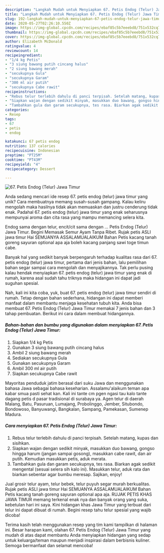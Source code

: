 ```yaml
---
description: "Langkah Mudah untuk Menyiapkan 67. Petis Endog (Telur) Jawa Timur, Bisa Manjain Lidah"
title: "Langkah Mudah untuk Menyiapkan 67. Petis Endog (Telur) Jawa Timur, Bisa Manjain Lidah"
slug: 192-langkah-mudah-untuk-menyiapkan-67-petis-endog-telur-jawa-timur-bisa-manjain-lidah
date: 2020-05-27T02:26:10.550Z
image: https://img-global.cpcdn.com/recipes/ebaf85c5b7eeebd8/751x532cq70/67-petis-endog-telur-jawa-timur-foto-resep-utama.jpg
thumbnail: https://img-global.cpcdn.com/recipes/ebaf85c5b7eeebd8/751x532cq70/67-petis-endog-telur-jawa-timur-foto-resep-utama.jpg
cover: https://img-global.cpcdn.com/recipes/ebaf85c5b7eeebd8/751x532cq70/67-petis-endog-telur-jawa-timur-foto-resep-utama.jpg
author: Elizabeth McDonald
ratingvalue: 4
reviewcount: 14
recipeingredient:
- "1/4 kg Petis"
- "3 siung bawang putih cincang halus"
- "2 siung bawang merah"
- "secukupnya Gula"
- "secukupnya Garam"
- "300 ml air putih"
- "secukupnya Cabe rawit"
recipeinstructions:
- "Rebus telur terlebih dahulu di panci terpisah. Setelah matang, kupas dan sisihkan."
- "Siapkan wajan dengan sedikit minyak, masukkan duo bawang, gongso hingga harum (jangan sampai gosong), masukkan cabe rawit, dan air putih. Kemudian masukkan petis, aduk merata."
- "Tambahkan gula dan garam secukupnya, tes rasa. Biarkan agak sedikit mengental (sesuai selera sih kalo ini). Masukkan telur, aduk rata dan biarkan sebentar agar bumbu meresap. Sajikan, enjoy!"
categories:
- Resep
tags:
- 67
- petis
- endog

katakunci: 67 petis endog 
nutrition: 137 calories
recipecuisine: Indonesian
preptime: "PT25M"
cooktime: "PT43M"
recipeyield: "4"
recipecategory: Dessert

---
```



![67. Petis Endog (Telur) Jawa Timur](https://img-global.cpcdn.com/recipes/ebaf85c5b7eeebd8/751x532cq70/67-petis-endog-telur-jawa-timur-foto-resep-utama.jpg)

Anda sedang mencari ide resep 67. petis endog (telur) jawa timur yang unik? Cara membuatnya memang susah-susah gampang. Kalau keliru mengolah maka hasilnya tidak akan memuaskan dan justru cenderung tidak enak. Padahal 67. petis endog (telur) jawa timur yang enak seharusnya mempunyai aroma dan cita rasa yang mampu memancing selera kita.

Endog sama dengan telur, encit/cit sama dengan … Petis Endog (Telur) Jawa Timur. Begini Memasak Semur Ayam Tanpa Ribet. Rujak petis ASLI jawa timur Hai SEMUANYA ASSALAMUALAIKUM Bahan Petis kacang tanah goreng sayuran optional apa aja boleh kacang panjang sawi toge timun cabe.

Banyak hal yang sedikit banyak berpengaruh terhadap kualitas rasa dari 67. petis endog (telur) jawa timur, pertama dari jenis bahan, lalu pemilihan bahan segar sampai cara mengolah dan menyajikannya. Tak perlu pusing kalau hendak menyiapkan 67. petis endog (telur) jawa timur yang enak di rumah, karena asal sudah tahu triknya maka hidangan ini dapat jadi suguhan spesial.


Nah, kali ini kita coba, yuk, buat 67. petis endog (telur) jawa timur sendiri di rumah. Tetap dengan bahan sederhana, hidangan ini dapat memberi manfaat dalam membantu menjaga kesehatan tubuh kita. Anda bisa membuat 67. Petis Endog (Telur) Jawa Timur memakai 7 jenis bahan dan 3 tahap pembuatan. Berikut ini cara dalam membuat hidangannya.

<!--inarticleads1-->

##### Bahan-bahan dan bumbu yang digunakan dalam menyiapkan 67. Petis Endog (Telur) Jawa Timur:

1. Siapkan 1/4 kg Petis
1. Gunakan 3 siung bawang putih cincang halus
1. Ambil 2 siung bawang merah
1. Sediakan secukupnya Gula
1. Gunakan secukupnya Garam
1. Ambil 300 ml air putih
1. Siapkan secukupnya Cabe rawit


Mayoritas penduduk jatim berasal dari suku Jawa dan menggunakan bahasa Jawa sebagai bahasa keseharian. Assalamu&#39;alaikum teman apa kabar smua pasti sehat kan. Kali ini tante cm pgen ngasi tau kalo tante dagang petis d pasar tradisional di surabaya ya. Agen telur di daerah Malang, Batu, Pasuruan, Lumajang, Probolinggo, Jember, Situbondo, Bondowoso, Banyuwangi, Bangkalan, Sampang, Pamekasan, Sumenep Madura. 

<!--inarticleads2-->

##### Cara menyiapkan 67. Petis Endog (Telur) Jawa Timur:

1. Rebus telur terlebih dahulu di panci terpisah. Setelah matang, kupas dan sisihkan.
1. Siapkan wajan dengan sedikit minyak, masukkan duo bawang, gongso hingga harum (jangan sampai gosong), masukkan cabe rawit, dan air putih. Kemudian masukkan petis, aduk merata.
1. Tambahkan gula dan garam secukupnya, tes rasa. Biarkan agak sedikit mengental (sesuai selera sih kalo ini). Masukkan telur, aduk rata dan biarkan sebentar agar bumbu meresap. Sajikan, enjoy!


Jual grosir telur ayam, telur bebek, telur puyuh segar murah berkualitas. Rujak petis ASLI jawa timur Hai SEMUANYA ASSALAMUALAIKUM Bahan Petis kacang tanah goreng sayuran optional apa aja. RUJAK PETIS KHAS JAWA TIMUR memang terkenal enak nya dan banyak orang yang suka, kebetulan hari ini saya. Kini hidangan khas Jawa Timur yang terbuat dari telur ini dapat dibuat di rumah. Begini resep tahu telur spesial yang wajib dicoba! 

Terima kasih telah menggunakan resep yang tim kami tampilkan di halaman ini. Besar harapan kami, olahan 67. Petis Endog (Telur) Jawa Timur yang mudah di atas dapat membantu Anda menyiapkan hidangan yang sedap untuk keluarga/teman maupun menjadi inspirasi dalam berbisnis kuliner. Semoga bermanfaat dan selamat mencoba!
